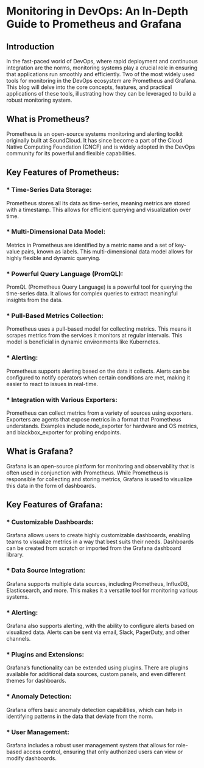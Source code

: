 # Monitoring in DevOps: An In-Depth Guide to Prometheus and Grafana
## Introduction

In the fast-paced world of DevOps, where rapid deployment and continuous integration are the norms, monitoring systems play a crucial role in ensuring that applications run smoothly and efficiently. Two of the most widely used tools for monitoring in the DevOps ecosystem are Prometheus and Grafana. This blog will delve into the core concepts, features, and practical applications of these tools, illustrating how they can be leveraged to build a robust monitoring system.

## What is Prometheus?
Prometheus is an open-source systems monitoring and alerting toolkit originally built at SoundCloud. It has since become a part of the Cloud Native Computing Foundation (CNCF) and is widely adopted in the DevOps community for its powerful and flexible capabilities.

## Key Features of Prometheus:

### * Time-Series Data Storage:
 Prometheus stores all its data as time-series, meaning metrics are stored with a timestamp. This allows for efficient querying and visualization over time.
### * Multi-Dimensional Data Model: 
Metrics in Prometheus are identified by a metric name and a set of key-value pairs, known as labels. This multi-dimensional data model allows for highly flexible and dynamic querying.
### * Powerful Query Language (PromQL):
PromQL (Prometheus Query Language) is a powerful tool for querying the time-series data. It allows for complex queries to extract meaningful insights from the data.
### * Pull-Based Metrics Collection:
Prometheus uses a pull-based model for collecting metrics. This means it scrapes metrics from the services it monitors at regular intervals. This model is beneficial in dynamic environments like Kubernetes.
### * Alerting:
Prometheus supports alerting based on the data it collects. Alerts can be configured to notify operators when certain conditions are met, making it easier to react to issues in real-time.
### * Integration with Various Exporters:
Prometheus can collect metrics from a variety of sources using exporters. Exporters are agents that expose metrics in a format that Prometheus understands. Examples include node_exporter for hardware and OS metrics, and blackbox_exporter for probing endpoints.

## What is Grafana?
Grafana is an open-source platform for monitoring and observability that is often used in conjunction with Prometheus. While Prometheus is responsible for collecting and storing metrics, Grafana is used to visualize this data in the form of dashboards.

## Key Features of Grafana:
### * Customizable Dashboards: 
Grafana allows users to create highly customizable dashboards, enabling teams to visualize metrics in a way that best suits their needs. Dashboards can be created from scratch or imported from the Grafana dashboard library.
### * Data Source Integration: 
Grafana supports multiple data sources, including Prometheus, InfluxDB, Elasticsearch, and more. This makes it a versatile tool for monitoring various systems.
### * Alerting: 
Grafana also supports alerting, with the ability to configure alerts based on visualized data. Alerts can be sent via email, Slack, PagerDuty, and other channels.
### * Plugins and Extensions: 
Grafana’s functionality can be extended using plugins. There are plugins available for additional data sources, custom panels, and even different themes for dashboards.
### * Anomaly Detection: 
Grafana offers basic anomaly detection capabilities, which can help in identifying patterns in the data that deviate from the norm.
### * User Management: 
Grafana includes a robust user management system that allows for role-based access control, ensuring that only authorized users can view or modify dashboards.